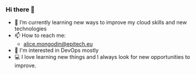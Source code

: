 ### Hi there 👋

- 🌱 I’m currently learning new ways to improve my cloud skills and new technologies
- 📫 How to reach me: 
    - alice.mongodin@epitech.eu
- 💜 I'm interested in DevOps mostly
- 💻 I love learning new things and I always look for new opportunities to improve.  
<!--
**AliceMongodin/AliceMongodin** is a ✨ _special_ ✨ repository because its `README.md` (this file) appears on your GitHub profile.

Here are some ideas to get you started:

- 🔭 I’m currently working on ...
- 🌱 I’m currently learning new ways to improve my cybersecurity skills and new technologies
- 👯 I’m looking to collaborate on ...
- 🤔 I’m looking for help with ...
- 💬 Ask me about ...
- 📫 How to reach me: ...
- ⚡ Fun fact: ...
-->
